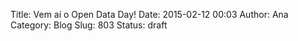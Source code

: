 Title: Vem aí o Open Data Day!
Date: 2015-02-12 00:03
Author: Ana
Category: Blog
Slug: 803
Status: draft


